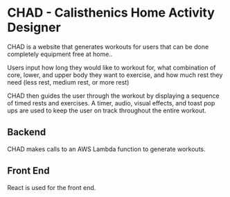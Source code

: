 # CHAD - Calisthenics Home Activity Designer

CHAD is a website that generates workouts for users that can be done completely equipment free at home..

Users input how long they would like to workout for, what combination of core, lower, and upper body they want to exercise, and how much rest they need (less rest, medium rest, or more rest)

CHAD then guides the user through the workout by displaying a sequence of timed rests and exercises. A timer, audio, visual effects, and toast pop ups are used to keep the user on track throughout the entire workout. 
## Backend

CHAD makes calls to an AWS Lambda function to generate workouts.

## Front End

React is used for the front end.
